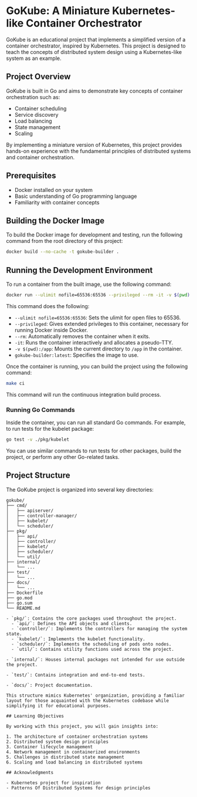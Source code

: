# GoKube: A Miniature Kubernetes-like Container Orchestrator

GoKube is an educational project that implements a simplified version of a container orchestrator, inspired by Kubernetes. This project is designed to teach the concepts of distributed system design using a Kubernetes-like system as an example.

## Project Overview

GoKube is built in Go and aims to demonstrate key concepts of container orchestration such as:

- Container scheduling
- Service discovery
- Load balancing
- State management
- Scaling

By implementing a miniature version of Kubernetes, this project provides hands-on experience with the fundamental principles of distributed systems and container orchestration.

## Prerequisites

- Docker installed on your system
- Basic understanding of Go programming language
- Familiarity with container concepts

## Building the Docker Image

To build the Docker image for development and testing, run the following command from the root directory of this project:

```bash
docker build --no-cache -t gokube-builder .
```
## Running the Development Environment

To run a container from the built image, use the following command:

```bash
docker run --ulimit nofile=65536:65536 --privileged --rm -it -v $(pwd):/app gokube-builder:latest
```

This command does the following:

- `--ulimit nofile=65536:65536`: Sets the ulimit for open files to 65536.
- `--privileged`: Gives extended privileges to this container, necessary for running Docker inside Docker.
- `--rm`: Automatically removes the container when it exits.
- `-it`: Runs the container interactively and allocates a pseudo-TTY.
- `-v $(pwd):/app`: Mounts the current directory to `/app` in the container.
- `gokube-builder:latest`: Specifies the image to use.

Once the container is running, you can build the project using the following command:

```bash
make ci
```
This command will run the continuous integration build process.

### Running Go Commands

Inside the container, you can run all standard Go commands. For example, to run tests for the kubelet package:
```bash
go test -v ./pkg/kubelet
```

You can use similar commands to run tests for other packages, build the project, or perform any other Go-related tasks.

## Project Structure

The GoKube project is organized into several key directories:

```
gokube/
├── cmd/
│   ├── apiserver/
│   ├── controller-manager/
│   ├── kubelet/
│   └── scheduler/
├── pkg/
│   ├── api/
│   ├── controller/
│   ├── kubelet/
│   ├── scheduler/
│   └── util/
├── internal/
│   └── ...
├── test/
│   └── ...
├── docs/
│   └── ...
├── Dockerfile
├── go.mod
├── go.sum
└── README.md

- `pkg/`: Contains the core packages used throughout the project.
  - `api/`: Defines the API objects and clients.
  - `controller/`: Implements the controllers for managing the system state.
  - `kubelet/`: Implements the kubelet functionality.
  - `scheduler/`: Implements the scheduling of pods onto nodes.
  - `util/`: Contains utility functions used across the project.

- `internal/`: Houses internal packages not intended for use outside the project.

- `test/`: Contains integration and end-to-end tests.

- `docs/`: Project documentation.

This structure mimics Kubernetes' organization, providing a familiar layout for those acquainted with the Kubernetes codebase while simplifying it for educational purposes.

## Learning Objectives

By working with this project, you will gain insights into:

1. The architecture of container orchestration systems
2. Distributed system design principles
3. Container lifecycle management
4. Network management in containerized environments
5. Challenges in distributed state management
6. Scaling and load balancing in distributed systems

## Acknowledgments

- Kubernetes project for inspiration
- Patterns Of Distributed Systems for design principles